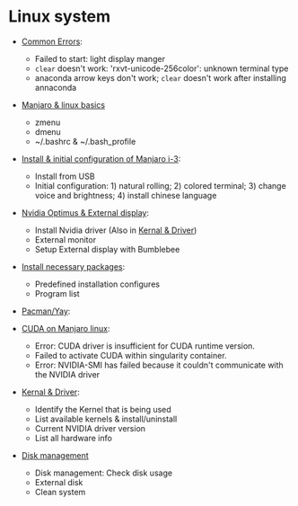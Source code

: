# Linux system

- [Common Errors](https://github.com/BumbleBee0819/Development-blogs-on-manjaro-i-3/issues/7):
    - Failed to start: light display manger
    - `clear` doesn't work: 'rxvt-unicode-256color': unknown terminal type
    - anaconda arrow keys don't work; `clear` doesn't work after installing annaconda
- [Manjaro & linux basics](https://github.com/BumbleBee0819/Development-blogs-on-manjaro-i-3/issues/8)
    - zmenu
    - dmenu
    - ~/.bashrc & ~/.bash_profile
    
- [Install & initial configuration of Manjaro i-3](https://github.com/BumbleBee0819/Development-blogs-on-manjaro-i-3/issues/5):
    - Install from USB
    - Initial configuration: 1) natural rolling; 2) colored terminal; 3) change voice and brightness; 4) install chinese language
    
- [Nvidia Optimus & External display](https://github.com/BumbleBee0819/blogs/issues/3):
    - Install Nvidia driver (Also in [Kernal & Driver](https://github.com/BumbleBee0819/Development-blogs-on-manjaro-i-3/issues/4))
    - External monitor
    - Setup External display with Bumblebee
    
- [Install necessary packages](https://github.com/BumbleBee0819/Development-blogs-on-manjaro-i-3/issues/6):
    - Predefined installation configures
    - Program list
    
- [Pacman/Yay](https://github.com/BumbleBee0819/blogs/issues/2):

- [CUDA on Manjaro linux](https://github.com/BumbleBee0819/blogs/issues/1):
    - Error: CUDA driver is insufficient for CUDA runtime version.
    - Failed to activate CUDA within singularity container.
    - Error: NVIDIA-SMI has failed because it couldn't communicate with the NVIDIA driver
    
- [Kernal & Driver](https://github.com/BumbleBee0819/blogs/issues/4):
    - Identify the Kernel that is being used
    - List available kernels & install/uninstall
    - Current NVIDIA driver version
    - List all hardware info
    
- [Disk management](https://github.com/BumbleBee0819/Development-blogs-on-manjaro-i-3/issues/9)
    - Disk management: Check disk usage
    - External disk
    - Clean system
